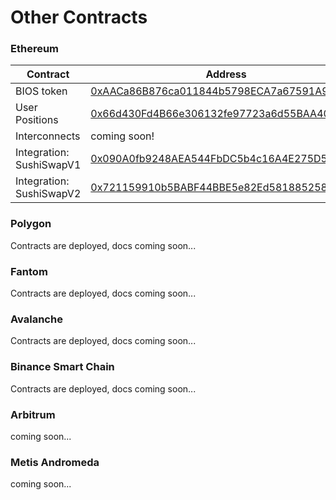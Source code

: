 # Other Contracts

### Ethereum

| Contract                 | Address                                                                                                               |
| ------------------------ | --------------------------------------------------------------------------------------------------------------------- |
| BIOS token               | [0xAACa86B876ca011844b5798ECA7a67591A9743C8](https://etherscan.io/address/0xaaca86b876ca011844b5798eca7a67591a9743c8) |
| User Positions           | [0x66d430Fd4B66e306132fe97723a6d55BAA404d2c](https://etherscan.io/address/0x66d430Fd4B66e306132fe97723a6d55BAA404d2c) |
| Interconnects            | coming soon!                                                                                                          |
| Integration: SushiSwapV1 | [0x090A0fb9248AEA544FbDC5b4c16A4E275D5A5BF7](https://etherscan.io/address/0x090A0fb9248AEA544FbDC5b4c16A4E275D5A5BF7) |
| Integration: SushiSwapV2 | [0x721159910b5BABF44BBE5e82Ed5818852586B783](https://etherscan.io/address/0x721159910b5BABF44BBE5e82Ed5818852586B783) |

### Polygon

Contracts are deployed, docs coming soon...

### Fantom

Contracts are deployed, docs coming soon...

### Avalanche

Contracts are deployed, docs coming soon...

### Binance Smart Chain

Contracts are deployed, docs coming soon...

### Arbitrum

coming soon...

### Metis Andromeda

coming soon...
